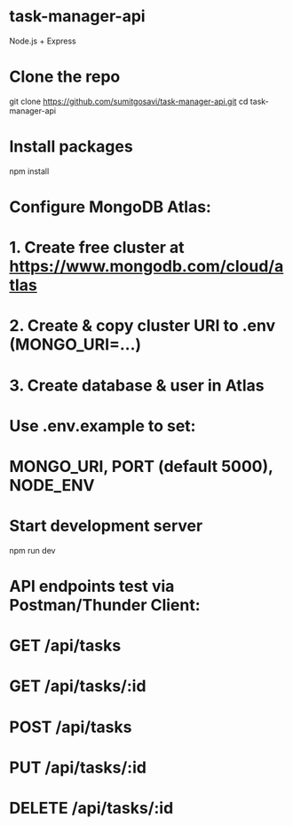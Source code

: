 # task-manager-api
Node.js + Express 
# Clone the repo
git clone https://github.com/sumitgosavi/task-manager-api.git
cd task-manager-api

# Install packages
npm install

# Configure MongoDB Atlas:
# 1. Create free cluster at https://www.mongodb.com/cloud/atlas
# 2. Create & copy cluster URI to .env (MONGO_URI=...)
# 3. Create database & user in Atlas

# Use .env.example to set:
# MONGO_URI, PORT (default 5000), NODE_ENV

# Start development server
npm run dev

# API endpoints test via Postman/Thunder Client:
# GET    /api/tasks
# GET    /api/tasks/:id
# POST   /api/tasks
# PUT    /api/tasks/:id
# DELETE /api/tasks/:id

